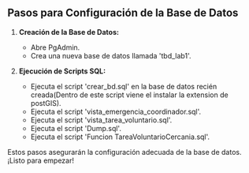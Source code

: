 ## Pasos para Configuración de la Base de Datos

1. **Creación de la Base de Datos:**
   - Abre PgAdmin.
   - Crea una nueva base de datos llamada 'tbd_lab1'.

2. **Ejecución de Scripts SQL:**
   - Ejecuta el script 'crear_bd.sql' en la base de datos recién creada(Dentro de este script viene el instalar la extension de postGIS).
   - Ejecuta el script 'vista_emergencia_coordinador.sql'.
   - Ejecuta el script 'vista_tarea_voluntario.sql'.
   - Ejecuta el script 'Dump.sql'.
   - Ejecuta el script 'Funcion TareaVoluntarioCercania.sql'.

Estos pasos asegurarán la configuración adecuada de la base de datos. ¡Listo para empezar!

